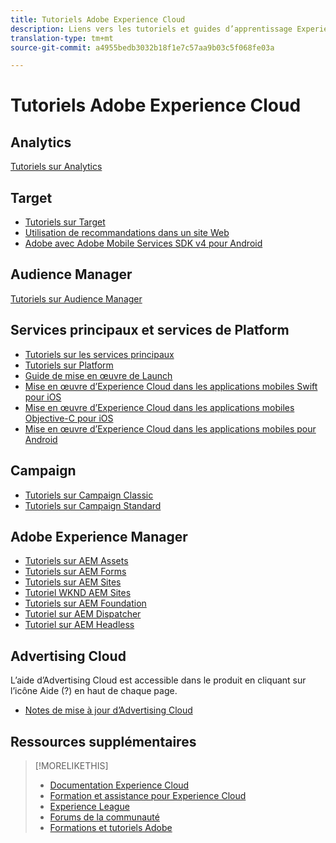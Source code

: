 ```yaml
---
title: Tutoriels Adobe Experience Cloud
description: Liens vers les tutoriels et guides d’apprentissage Experience Cloud
translation-type: tm+mt
source-git-commit: a4955bedb3032b18f1e7c57aa9b03c5f068fe03a

---
```



# Tutoriels Adobe Experience Cloud

## Analytics

[Tutoriels sur Analytics](https://docs.adobe.com/content/help/en/analytics-learn/tutorials/overview.html)

## Target

* [Tutoriels sur Target](https://docs.adobe.com/content/help/en/target-learn/tutorials/overview.html)
* [Utilisation de recommandations dans un site Web](https://docs.adobe.com/content/help/en/target-learn/recommendations-in-a-website/overview.html)
* [Adobe avec Adobe Mobile Services SDK v4 pour Android](https://docs.adobe.com/content/help/en/target-learn/mobile-sdk-v4-android/overview.html)

## Audience Manager

[Tutoriels sur Audience Manager](https://docs.adobe.com/content/help/en/audience-manager-learn/tutorials/overview.html)

## Services principaux et services de Platform

* [Tutoriels sur les services principaux](https://docs.adobe.com/content/help/en/core-services-learn/tutorials/overview.html)
* [Tutoriels sur Platform](https://docs.adobe.com/content/help/en/platform-learn/tutorials/overview.html)
* [Guide de mise en œuvre de Launch](https://docs.adobe.com/content/help/en/core-services-learn/implementing-in-websites-with-launch/index.html)
* [Mise en œuvre d’Experience Cloud dans les applications mobiles Swift pour iOS](https://docs.adobe.com/content/help/en/core-services-learn/implementing-in-mobile-ios-swift-apps-with-launch/index.html)
* [Mise en œuvre d’Experience Cloud dans les applications mobiles Objective-C pour iOS](https://docs.adobe.com/content/help/en/core-services-learn/implementing-in-mobile-ios-objective-c-apps-with-launch/index.html)
* [Mise en œuvre d’Experience Cloud dans les applications mobiles pour Android](https://docs.adobe.com/content/help/en/core-services-learn/implementing-in-mobile-android-apps-with-launch/index.html)

## Campaign

* [Tutoriels sur Campaign Classic](https://docs.adobe.com/content/help/en/campaign-classic-learn/tutorials/overview.html)
* [Tutoriels sur Campaign Standard](https://docs.adobe.com/content/help/en/campaign-standard-learn/tutorials/overview.html)

## Adobe Experience Manager

* [Tutoriels sur AEM Assets](https://docs.adobe.com/content/help/en/experience-manager-learn/assets/overview.html)
* [Tutoriels sur AEM Forms](https://docs.adobe.com/content/help/en/experience-manager-learn/forms/overview.html)
* [Tutoriels sur AEM Sites](https://docs.adobe.com/content/help/en/experience-manager-learn/sites/overview.html)
* [Tutoriel WKND AEM Sites](https://docs.adobe.com/content/help/en/experience-manager-learn/getting-started-wknd-tutorial-develop/overview.html)
* [Tutoriels sur AEM Foundation](https://docs.adobe.com/content/help/en/experience-manager-learn/assets/overview.html)
* [Tutoriel sur AEM Dispatcher](https://docs.adobe.com/content/help/en/experience-manager-learn/dispatcher-tutorial/overview.html)
* [Tutoriel sur AEM Headless](https://docs.adobe.com/content/help/en/experience-manager-learn/getting-started-with-aem-headless/overview.html)

## Advertising Cloud

L’aide d’Advertising Cloud est accessible dans le produit en cliquant sur l’icône Aide (?) en haut de chaque page.

* [Notes de mise à jour d’Advertising Cloud](https://docs.adobe.com/content/help/en/release-notes/experience-cloud/current.html#adcloud)

## Ressources supplémentaires

> [!MORELIKETHIS]
>
>* [Documentation Experience Cloud](https://docs.adobe.com/content/help/en/experience-cloud/user-guides/home.html)
>* [Formation et assistance pour Experience Cloud](https://helpx.adobe.com/support/experience-cloud.html)
>* [Experience League](https://experienceleague.adobe.com/)
>* [Forums de la communauté](https://forums.adobe.com/community/experience-cloud/)
>* [Formations et tutoriels Adobe](https://helpx.adobe.com/learning.html?promoid=KAUDK)

